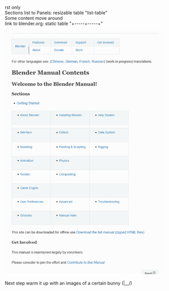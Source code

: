 rst only  
Sections list to Panels: resizable table "list-table"  
Some content move around  
link to blender.org: static table "+-----+-----+"
  
![img doesn't work](/images/home_panel.png "home panel")  
  
Next step warm it up with an images of a certain bunny (|__/)
